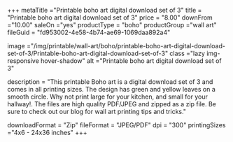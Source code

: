 +++
metaTitle ="Printable boho art digital download set of 3"
title = "Printable boho art digital download set of 3"
price = "8.00"
downFrom ="10.00"
saleOn ="yes"
productType = "boho"
productGroup ="wall art"
fileGuid = "fd953002-4e58-4b74-ae69-1069daa892a4"

image ="/img/printable/wall-art/boho/printable-boho-art-digital-download-set-of-3/Printable-boho-art-digital-download-set-of-3"
class ="lazy img-responsive hover-shadow"
alt ="Printable boho art digital download set of 3"

description = "This printable Boho art is a digital download set of 3 and comes in all printing sizes. The design has green and yellow leaves on a smooth circle. Why not print large for your kitchen, and small for your hallway!.  The files are high quality PDF/JPEG and zipped as a zip file. Be sure to check out our blog for wall art printing tips and tricks."

downloadFormat = "Zip"
fileFormat = "JPEG/PDF"
dpi = "300"
printingSizes ="4x6 - 24x36 inches"
+++
